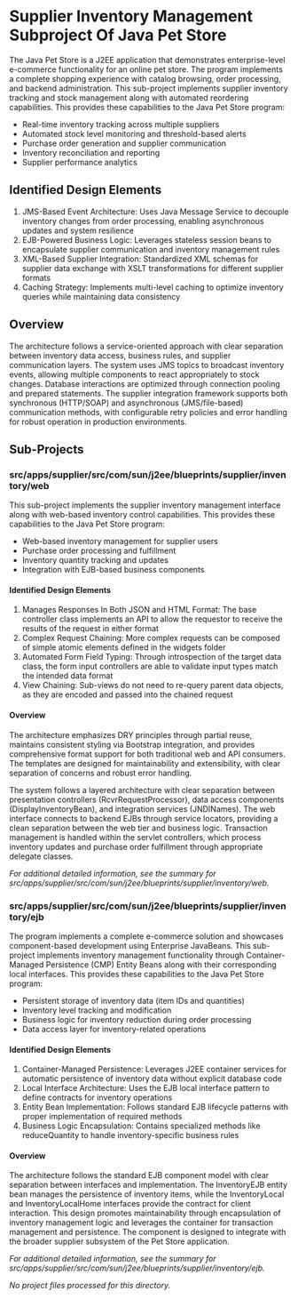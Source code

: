 # Supplier Inventory Management Subproject Of Java Pet Store

The Java Pet Store is a J2EE application that demonstrates enterprise-level e-commerce functionality for an online pet store. The program implements a complete shopping experience with catalog browsing, order processing, and backend administration. This sub-project implements supplier inventory tracking and stock management along with automated reordering capabilities. This provides these capabilities to the Java Pet Store program:

- Real-time inventory tracking across multiple suppliers
- Automated stock level monitoring and threshold-based alerts
- Purchase order generation and supplier communication
- Inventory reconciliation and reporting
- Supplier performance analytics

## Identified Design Elements

1. JMS-Based Event Architecture: Uses Java Message Service to decouple inventory changes from order processing, enabling asynchronous updates and system resilience
2. EJB-Powered Business Logic: Leverages stateless session beans to encapsulate supplier communication and inventory management rules
3. XML-Based Supplier Integration: Standardized XML schemas for supplier data exchange with XSLT transformations for different supplier formats
4. Caching Strategy: Implements multi-level caching to optimize inventory queries while maintaining data consistency

## Overview
The architecture follows a service-oriented approach with clear separation between inventory data access, business rules, and supplier communication layers. The system uses JMS topics to broadcast inventory events, allowing multiple components to react appropriately to stock changes. Database interactions are optimized through connection pooling and prepared statements. The supplier integration framework supports both synchronous (HTTP/SOAP) and asynchronous (JMS/file-based) communication methods, with configurable retry policies and error handling for robust operation in production environments.

## Sub-Projects

### src/apps/supplier/src/com/sun/j2ee/blueprints/supplier/inventory/web

This sub-project implements the supplier inventory management interface along with web-based inventory control capabilities. This provides these capabilities to the Java Pet Store program:

- Web-based inventory management for supplier users
- Purchase order processing and fulfillment
- Inventory quantity tracking and updates
- Integration with EJB-based business components

#### Identified Design Elements

1. Manages Responses In Both JSON and HTML Format: The base controller class implements an API to allow the requestor to receive the results of the request in either format
2. Complex Request Chaining: More complex requests can be composed of simple atomic elements defined in the widgets folder
3. Automated Form Field Typing: Through introspection of the target data class, the form input controllers are able to validate input types match the intended data format
4. View Chaining: Sub-views do not need to re-query parent data objects, as they are encoded and passed into the chained request

#### Overview
The architecture emphasizes DRY principles through partial reuse, maintains consistent styling via Bootstrap integration, and provides comprehensive format support for both traditional web and API consumers. The templates are designed for maintainability and extensibility, with clear separation of concerns and robust error handling.

The system follows a layered architecture with clear separation between presentation controllers (RcvrRequestProcessor), data access components (DisplayInventoryBean), and integration services (JNDINames). The web interface connects to backend EJBs through service locators, providing a clean separation between the web tier and business logic. Transaction management is handled within the servlet controllers, which process inventory updates and purchase order fulfillment through appropriate delegate classes.

  *For additional detailed information, see the summary for src/apps/supplier/src/com/sun/j2ee/blueprints/supplier/inventory/web.*

### src/apps/supplier/src/com/sun/j2ee/blueprints/supplier/inventory/ejb

The program implements a complete e-commerce solution and showcases component-based development using Enterprise JavaBeans. This sub-project implements inventory management functionality through Container-Managed Persistence (CMP) Entity Beans along with their corresponding local interfaces. This provides these capabilities to the Java Pet Store program:

- Persistent storage of inventory data (item IDs and quantities)
- Inventory level tracking and modification
- Business logic for inventory reduction during order processing
- Data access layer for inventory-related operations

#### Identified Design Elements

1. Container-Managed Persistence: Leverages J2EE container services for automatic persistence of inventory data without explicit database code
2. Local Interface Architecture: Uses the EJB local interface pattern to define contracts for inventory operations
3. Entity Bean Implementation: Follows standard EJB lifecycle patterns with proper implementation of required methods
4. Business Logic Encapsulation: Contains specialized methods like reduceQuantity to handle inventory-specific business rules

#### Overview
The architecture follows the standard EJB component model with clear separation between interfaces and implementation. The InventoryEJB entity bean manages the persistence of inventory items, while the InventoryLocal and InventoryLocalHome interfaces provide the contract for client interaction. This design promotes maintainability through encapsulation of inventory management logic and leverages the container for transaction management and persistence. The component is designed to integrate with the broader supplier subsystem of the Pet Store application.

  *For additional detailed information, see the summary for src/apps/supplier/src/com/sun/j2ee/blueprints/supplier/inventory/ejb.*

*No project files processed for this directory.*

[Generated by the Sage AI expert workbench: 2025-03-29 21:37:00  https://sage-tech.ai/workbench]: #